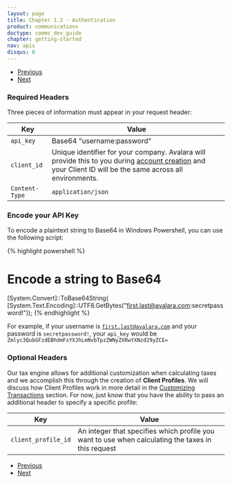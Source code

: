 ```yaml
---
layout: page
title: Chapter 1.2 - Authentication
product: communications
doctype: comms_dev_guide
chapter: getting-started
nav: apis
disqus: 0
---
```


<ul class="pager">
  <li class="previous"><a href="/communications/dev-guide/getting-started/account-creation/"><i class="glyphicon glyphicon-chevron-left"></i>Previous</a></li>
  <li class="next"><a href="/communications/dev-guide/getting-started/environments-endpoints/">Next<i class="glyphicon glyphicon-chevron-right"></i></a></li>
</ul>

<h3>Required Headers</h3>

Three pieces of information must appear in your request header:

<div class="mobile-table">
  <table class="styled-table">
    <thead>
      <tr>
        <th>Key</th>
        <th>Value</th>
      </tr>
    </thead>
    <tbody>
      <tr>
        <td><code>api_key</code></td>
        <td>Base64 "username:password"</td>
      </tr>
      <tr>
        <td><code>client_id</code></td>
        <td>Unique identifier for your company. Avalara will provide this to you during <a class="dev-guide-link" href="/communications/dev-guide/getting-started/account-creation/">account creation</a> and your Client ID will be the same across all environments.</td>
      </tr>
      <tr>
      <td><code>Content-Type</code></td>
      <td><code>application/json</code></td>
      </tr>
    </tbody>
  </table>
<div>

<h3>Encode your API Key</h3>

To encode a plaintext string to Base64 in Windows Powershell, you can use the following script:

{% highlight powershell %}
# Encode a string to Base64
[System.Convert]::ToBase64String(
  [System.Text.Encoding]::UTF8.GetBytes("first.last@avalara.com:secretpassword!"));
{% endhighlight %}

For example, if your username is <code>first.last@avalara.com</code> and your password is <code>secretpassword!</code>, your <code>api_key</code> would be <code>Zmlyc3QubGFzdEBhdmFsYXJhLmNvbTpzZWNyZXRwYXNzd29yZCE=</code>

<h3>Optional Headers</h3>

Our tax engine allows for additional customization when calculating taxes and we accomplish this through the creation of <b>Client Profiles</b>. We will discuss how Client Profiles work in more detail in the <a class="dev-guide-link" href="/communications/dev-guide/customizing-transactions/">Customizing Transactions</a> section. For now, just know that you have the ability to pass an additional header to specify a specific profile:

<div class="mobile-table">
  <table class="styled-table">
    <thead>
      <tr>
        <th>Key</th>
        <th>Value</th>
      </tr>
    </thead>
    <tbody>
      <tr>
        <td><code>client_profile_id</code></td>
        <td>An integer that specifies which profile you want to use when calculating the taxes in this request</td>
      </tr>
    </tbody>
  </table>
<div>

<ul class="pager">
  <li class="previous"><a href="/communications/dev-guide/getting-started/account-creation/"><i class="glyphicon glyphicon-chevron-left"></i>Previous</a></li>
  <li class="next"><a href="/communications/dev-guide/getting-started/environments-endpoints/">Next<i class="glyphicon glyphicon-chevron-right"></i></a></li>
</ul>